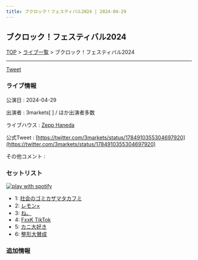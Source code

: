 ```yaml
---
title: ブクロック！フェスティバル2024 | 2024-04-29
---
```

## ブクロック！フェスティバル2024

[TOP](/setlist/) > [ライブ一覧](lives.html) > ブクロック！フェスティバル2024

___

<a href="https://twitter.com/share?ref_src=twsrc%5Etfw" data-text="3markets[ ]セットリスト > ブクロック！フェスティバル2024" class="twitter-share-button" data-via="3markets" data-hashtags="3markets" data-related="3markets" data-show-count="false">Tweet</a>

### ライブ情報

公演日
:    2024-04-29

出演者
:    3markets[ ] / ほか出演者多数

ライブハウス
:    [Zepp Haneda](livehouse077.html)

公式Tweet
:    [https://twitter.com/3markets/status/1784910355304697920](https://twitter.com/3markets/status/1784910355304697920)

その他コメント
:    

### セットリスト


[![play with spotify](images/spotify-icon.png)](https://open.spotify.com/playlist/1Mdx3ujqS1EC3cxANVtCJy)



*  1: [社会のゴミカザマタカフミ](song002.html)
*  2: [レモン×](song003.html)
*  3: [ね。](song076.html)
*  4: [FxxK TikTok](song082.html)
*  5: [カニ大好き](song079.html)
*  6: [整形大賛成](song005.html)


### 追加情報






<script async src="https://platform.twitter.com/widgets.js" charset="utf-8"></script>